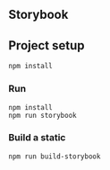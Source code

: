 ## Storybook

## Project setup

```
npm install
```

### Run
```
npm install
npm run storybook
```

### Build a static
```
npm run build-storybook
```